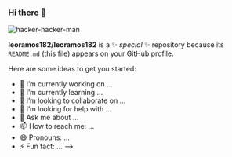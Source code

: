 ### Hi there 👋

![hacker-hacker-man](https://user-images.githubusercontent.com/10377511/167936654-6b7f3402-20e4-4f81-a0fe-939c7bff8b5d.gif)


**leoramos182/leoramos182** is a ✨ _special_ ✨ repository because its `README.md` (this file) appears on your GitHub profile.

Here are some ideas to get you started:

- 🔭 I’m currently working on ...
- 🌱 I’m currently learning ...
- 👯 I’m looking to collaborate on ...
- 🤔 I’m looking for help with ...
- 💬 Ask me about ...
- 📫 How to reach me: ...
- 😄 Pronouns: ...
- ⚡ Fun fact: ...
-->
